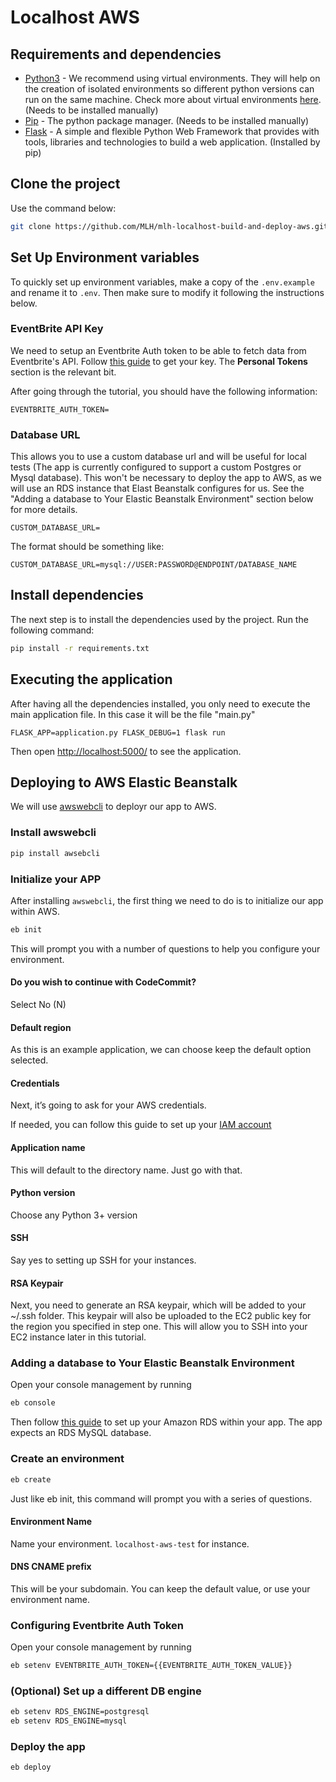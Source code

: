 # Localhost AWS

## Requirements and dependencies

- [Python3](https://www.python.org/) - We recommend using virtual environments. They will help on the creation of isolated environments so different python versions can run on the same machine. Check more about virtual environments [here](https://docs.python.org/3/library/venv.html). (Needs to be installed manually)
- [Pip](https://pip.pypa.io/en/latest/installing/) - The python package manager. (Needs to be installed manually)
- [Flask](http://flask.pocoo.org/) - A simple and flexible Python Web Framework that provides with tools, libraries and technologies to build a web application. (Installed by pip)

## Clone the project

Use the command below:

```sh
git clone https://github.com/MLH/mlh-localhost-build-and-deploy-aws.git
```

## Set Up Environment variables

To quickly set up environment variables, make a copy of the `.env.example` and rename it to `.env`. Then make sure to modify it following the instructions below.

### EventBrite API Key

We need to setup an Eventbrite Auth token to be able to fetch data from Eventbrite's API. Follow [this guide](https://www.eventbrite.com/platform/api#/introduction/authentication) to get your key. The **Personal Tokens** section is the relevant bit.

After going through the tutorial, you should have the following information:

```
EVENTBRITE_AUTH_TOKEN=
```

### Database URL

This allows you to use a custom database url and will be useful for local tests (The app is currently configured to support a custom Postgres or Mysql database). This won't be necessary to deploy the app to AWS, as we will use an RDS instance that Elast Beanstalk configures for us. See the "Adding a database to Your Elastic Beanstalk Environment" section below for more details.

```
CUSTOM_DATABASE_URL=
```

The format should be something like:

```
CUSTOM_DATABASE_URL=mysql://USER:PASSWORD@ENDPOINT/DATABASE_NAME
```

## Install dependencies

The next step is to install the dependencies used by the project. Run the following command:

```sh
pip install -r requirements.txt
```

## Executing the application

After having all the dependencies installed, you only need to execute the main application file. In this case it will be the file "main.py"

```
FLASK_APP=application.py FLASK_DEBUG=1 flask run
```

Then open [http://localhost:5000/](http://localhost:5000/) to see the application.

## Deploying to AWS Elastic Beanstalk

We will use [awswebcli](https://pypi.org/project/awsebcli/3.7.4/) to deployr our app to AWS.

### Install awswebcli

```sh
pip install awsebcli
```

### Initialize your APP

After installing `awswebcli`, the first thing we need to do is to initialize our app within AWS.

```sh
eb init
```

This will prompt you with a number of questions to help you configure your environment.

#### Do you wish to continue with CodeCommit?

Select No (N)

#### Default region

As this is an example application, we can choose keep the default option selected.

#### Credentials

Next, it’s going to ask for your AWS credentials.

If needed, you can follow this guide to set up your [IAM account](https://docs.aws.amazon.com/IAM/latest/UserGuide/id_users_create.html)

#### Application name

This will default to the directory name. Just go with that.

#### Python version

Choose any Python 3+ version

#### SSH

Say yes to setting up SSH for your instances.

#### RSA Keypair

Next, you need to generate an RSA keypair, which will be added to your ~/.ssh folder. This keypair will also be uploaded to the EC2 public key for the region you specified in step one. This will allow you to SSH into your EC2 instance later in this tutorial.

### Adding a database to Your Elastic Beanstalk Environment

Open your console management by running

```sh
eb console
```

Then follow [this guide](https://docs.aws.amazon.com/elasticbeanstalk/latest/dg/using-features.managing.db.html) to set up your Amazon RDS within your app. The app expects an RDS MySQL database.

### Create an environment

```sh
eb create
```

Just like eb init, this command will prompt you with a series of questions.

#### Environment Name

Name your environment. `localhost-aws-test` for instance.

#### DNS CNAME prefix

This will be your subdomain. You can keep the default value, or use your environment name.

### Configuring Eventbrite Auth Token

Open your console management by running

```sh
eb setenv EVENTBRITE_AUTH_TOKEN={{EVENTBRITE_AUTH_TOKEN_VALUE}}
```

### (Optional) Set up a different DB engine

```sh
eb setenv RDS_ENGINE=postgresql
eb setenv RDS_ENGINE=mysql
```

### Deploy the app

```sh
eb deploy
```
